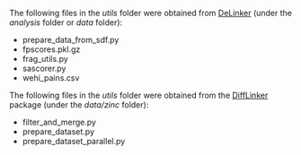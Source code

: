 The following files in the *utils* folder were obtained from [DeLinker](https://github.com/oxpig/DeLinker) (under the *analysis* folder or *data* folder):

- prepare_data_from_sdf.py
- fpscores.pkl.gz
- frag_utils.py
- sascorer.py
- wehi_pains.csv

The following files in the *utils* folder were obtained from the [DiffLinker](https://github.com/igashov/DiffLinker) package (under the *data/zinc* folder):

- filter_and_merge.py
- prepare_dataset.py
- prepare_dataset_parallel.py